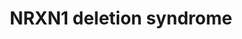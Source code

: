 ---
annotations:
- id: DOID:1229
  parent: disease of mental health
  type: Disease Ontology
  value: paranoid schizophrenia
- id: DOID:0060041
  parent: disease of mental health
  type: Disease Ontology
  value: autism spectrum disorder
- id: PW:0000013
  parent: disease pathway
  type: Pathway Ontology
  value: disease pathway
- id: PW:0000241
  parent: disease pathway
  type: Pathway Ontology
  value: schizophrenia pathway
authors:
- Fehrhart
description: Mutations or loss of the NRXN1 gene, located on chromosome 2, is associated
  with severe brain disorders, autism, schizophrenia, and developmental delay. NRXN1
  binds to neurolignins bridging the synaptic cleft. Alternatively spliced NRXN1 and
  NRXN3 influence the expression of NMDA and AMPA receptors.
last-edited: 2023-07-27
organisms:
- Homo sapiens
redirect_from:
- /index.php/Pathway:WP5398
- /instance/WP5398
- /instance/WP5398_r127052
revision: r127052
schema-jsonld:
- '@context': https://schema.org/
  '@id': https://wikipathways.github.io/pathways/WP5398.html
  '@type': Dataset
  creator:
    '@type': Organization
    name: WikiPathways
  description: Mutations or loss of the NRXN1 gene, located on chromosome 2, is associated
    with severe brain disorders, autism, schizophrenia, and developmental delay. NRXN1
    binds to neurolignins bridging the synaptic cleft. Alternatively spliced NRXN1
    and NRXN3 influence the expression of NMDA and AMPA receptors.
  keywords:
  - DLG4
  - GRIA1
  - GRIA2
  - GRIA3
  - GRIA4
  - GRIN1
  - GRIN2A
  - GRIN2B
  - GRIN2C
  - GRIN2D
  - GRIN3A
  - GRIN3B
  - NLGN1
  - NLGN2
  - NLGN3
  - NLGN4X
  - NRXN1
  license: CC0
  name: NRXN1 deletion syndrome
seo: CreativeWork
title: NRXN1 deletion syndrome
wpid: WP5398
---